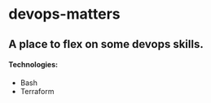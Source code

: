 # devops-matters

## A place to flex on some devops skills.

#### Technologies:
 - Bash
 - Terraform
